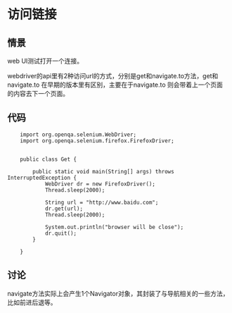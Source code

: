访问链接
========

情景
----
web UI测试打开一个连接。

webdriver的api里有2种访问url的方式，分别是get和navigate.to方法，get和navigate.to 在早期的版本里有区别，主要在于navigate.to 则会带着上一个页面的内容去下一个页面。

代码
----

```
	import org.openqa.selenium.WebDriver;
	import org.openqa.selenium.firefox.FirefoxDriver;


	public class Get {

		public static void main(String[] args) throws InterruptedException {
			WebDriver dr = new FirefoxDriver();
			Thread.sleep(2000);
			
			String url = "http://www.baidu.com";
			dr.get(url);
			Thread.sleep(2000);
			
			System.out.println("browser will be close");
			dr.quit();	
		}

	}

```

讨论
----
navigate方法实际上会产生1个Navigator对象，其封装了与导航相关的一些方法，比如前进后退等。


